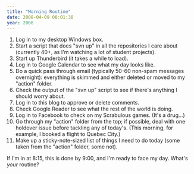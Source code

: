 ```yaml
---
title: "Morning Routine"
date: 2008-04-09 08:01:38
year: 2008
---
```

<ol>
  <li>Log in to my desktop Windows box.</li>
  <li>Start a script that does "svn up" in all the repositories I care about (currently 40+, as I'm watching a lot of student projects).</li>
  <li>Start up Thunderbird (it takes a while to load).</li>
  <li>Log in to Google Calendar to see what my day looks like.</li>
  <li>Do a quick pass through email (typically 50-60 non-spam messages overnight): everything is skimmed and either deleted or moved to my "action" folder.</li>
  <li>Check the output of the "svn up" script to see if there's anything I should worry about.</li>
  <li>Log in to this blog to approve or delete comments.</li>
  <li>Check Google Reader to see what the rest of the world is doing.</li>
  <li>Log in to Facebook to check on my Scrabulous games.  (It's a drug...)</li>
  <li>Go through my "action" folder from the top; if possible, deal with one holdover issue before tackling any of today's.  (This morning, for example, I booked a flight to Quebec City.)</li>
  <li>Make up a sticky-note-sized list of things I need to do today (some taken from the "action" folder, some not).</li>
</ol>
If I'm in at 8:15, this is done by 9:00, and I'm ready to face my day.  What's <em>your</em> routine?
